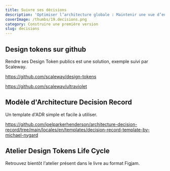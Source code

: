 ```yaml
---
title: Suivre ses décisions
description: 'Optimiser l’architecture globale : Maintenir une vue d’ensemble'
coverImage: /thumbs/19.decisions.png
category: Construire une première version
slug: decisions
---
```


## Design tokens sur github

Rendre ses Design Token publics est une solution, exemple suivi par Scaleway.

https://github.com/scaleway/design-tokens

https://github.com/scaleway/ultraviolet

## Modèle d'Architecture Decision Record

Un template d'ADR simple et facile à utiliser.

https://github.com/joelparkerhenderson/architecture-decision-record/tree/main/locales/en/templates/decision-record-template-by-michael-nygard


## Atelier Design Tokens Life Cycle

Retrouvez bientôt l'atelier présent dans le livre au format Figjam.

<!--Au format Figjam, publié sur Figma.com
 TODO update with published URL 
https://www.figma.com/file/g5ETarWVyP5XSen3laQ9rA/-->

<!--Aperçu

 TODO update with published URL 
<iframe class="figma-workshop" src="https://www.figma.com/embed?embed_host=share&url=https://www.figma.com/file/g5ETarWVyP5XSen3laQ9rA"></iframe>-->